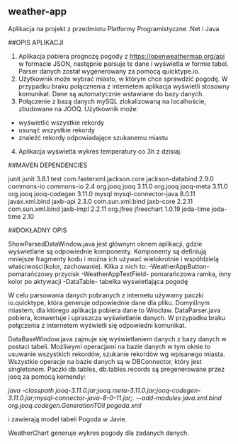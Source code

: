 ## weather-app

Aplikacja na projekt z przedmiotu Platformy Programistyczne .Net i Java


##OPIS APLIKACJI

1. Aplikacja pobiera prognozę pogody z https://openweathermap.org/api w formacie JSON, następnie parsuje te dane i wyświetla
  w formie tabel. Parser danych został wygenerowany za pomocą quicktype.io.
2. Użytkownik może wybrać miasto, w którym chce sprawdzić pogodę. W przypadku braku połącznenia z internetem aplikacja
  wyświetli stosowny komunikat. Dane są automatycznie wstawiane do bazy danych.
3. Połączenie z bazą danych mySQL zlokalizowaną na localhoście, zbudowane na JOOQ. Użytkownik może: 
  - wyświetlić wszystkie rekordy
  - usunąć wszystkie rekordy
  - znaleźć rekordy odpowiadające szukanemu miastu
4. Aplikacja wyświetla wykres temperatury co 3h z dzisiaj.


##MAVEN DEPENDENCIES

 <dependencies>
    <dependency>
      <groupId>junit</groupId>
      <artifactId>junit</artifactId>
      <version>3.8.1</version>
      <scope>test</scope>
    </dependency>
    <dependency>
    	<groupId>com.fasterxml.jackson.core</groupId>
    	<artifactId>jackson-databind</artifactId>
    	<version>2.9.0</version>
    </dependency>
    <dependency>
    	<groupId>commons-io</groupId>
    	<artifactId>commons-io</artifactId>
    	<version>2.4</version>
    </dependency>
    <dependency>
    	<groupId>org.jooq</groupId>
    	<artifactId>jooq</artifactId>
    	<version>3.11.0</version>
    </dependency>
    <dependency>
    	<groupId>org.jooq</groupId>
    	<artifactId>jooq-meta</artifactId>
    	<version>3.11.0</version>
    </dependency>
    <dependency>
    	<groupId>org.jooq</groupId>
    	<artifactId>jooq-codegen</artifactId>
    	<version>3.11.0</version>
    </dependency>
    <dependency>
    	<groupId>mysql</groupId>
    	<artifactId>mysql-connector-java</artifactId>
    	<version>8.0.11</version>
    </dependency>
    <dependency>
    	<groupId>javax.xml.bind</groupId>
    	<artifactId>jaxb-api</artifactId>
    	<version>2.3.0</version>
    </dependency>
    <dependency>
    	<groupId>com.sun.xml.bind</groupId>
    	<artifactId>jaxb-core</artifactId>
    	<version>2.2.11</version>
    </dependency>
    <dependency>
    	<groupId>com.sun.xml.bind</groupId>
    	<artifactId>jaxb-impl</artifactId>
    	<version>2.2.11</version>
    </dependency>
    <dependency>
    	<groupId>org.jfree</groupId>
    	<artifactId>jfreechart</artifactId>
    	<version>1.0.19</version>
    </dependency>
  <dependency>
    	<groupId>joda-time</groupId>
    	<artifactId>joda-time</artifactId>
    	<version>2.10</version>
    </dependency>
  </dependencies>


##DOKŁADNY OPIS

  ShowParsedDataWindow.java jest głównym oknem aplikacji, gdzie wyświetlane są odpowiednie komponenty. Komponenty są definiują mniejsze 
fragmenty kodu i można ich używać wielokrotnie i współdzielą właściwości(kolor, zachowanie). Kilka z nich to: 
  -WeatherAppButton- pomarańczowy przycisk
  -WeatherAppTextField- pomarańczowa ramka, inny kolor po aktywacji
  -DataTable- tabelka wyswietlająca pogodę
 
 W celu parsowania danych pobranych z internetu używamy paczki io.quicktype, która generuje odpowiednie dane dla pliku. 
Domyślnym miastem, dla którego aplikacja pobiera dane to Wrocław. DataParser.java pobiera, konwertuje i upraszcza wyświetlanie danych.
W przypadku braku połączenia z internetem wyświetli się odpowiedni komunikat.

  DataBaseWindow.java zajmuje się wyświetlaniem danych z bazy danych w postaci tabeli. Możliwymi operacjami na bazie danych w tym oknie 
 to usuwanie wszystkich rekordów, szukanie rekordów wg wpisanego miasta. Wszystkie operacje na bazie danych są w DBConnector, który 
jest singletonem. Paczki db.tables, db.tables.records są pregenerowane przez jooq za pomocą komendy:

*java -classpath jooq-3.11.0.jar;jooq.meta-3.11.0.jar;jooq-codegen-3.11.0.jar;mysql-connector-java-8-0-11.jar;. --add-modules java.xml.bind org.jooq.codegen.GenerationTOll pogoda.xml*

i zawierają model tabeli Pogoda w Javie. 

  WeatherChart generuje wykres pogody dla zadanych danych.

